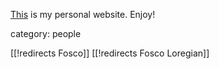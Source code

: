 
[This](http://people.sissa.it/~floregi/) is my personal website. Enjoy!


category: people

[[!redirects Fosco]]
[[!redirects Fosco Loregian]]

